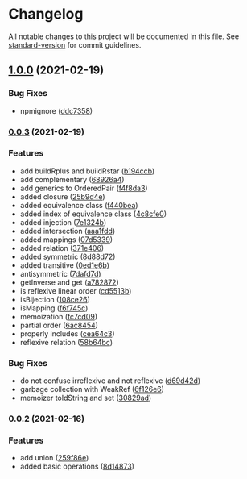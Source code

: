 # Changelog

All notable changes to this project will be documented in this file. See [standard-version](https://github.com/conventional-changelog/standard-version) for commit guidelines.

## [1.0.0](https://github.com/jlguenego/set/compare/v0.0.3...v1.0.0) (2021-02-19)


### Bug Fixes

* npmignore ([ddc7358](https://github.com/jlguenego/set/commit/ddc735889379fd3daf61e9c394f90abbc7cdfd58))

### [0.0.3](https://github.com/jlguenego/set/compare/v0.0.2...v0.0.3) (2021-02-19)


### Features

* add buildRplus and buildRstar ([b194ccb](https://github.com/jlguenego/set/commit/b194ccb278c20e66aceead2fa407d666200e1cca))
* add complementary ([68926a4](https://github.com/jlguenego/set/commit/68926a4dd595ac24be8f1654c27f963b1ca5f08a))
* add generics to OrderedPair ([f4f8da3](https://github.com/jlguenego/set/commit/f4f8da342017e583ae90adc338a621db26cb384d))
* added closure ([25b9d4e](https://github.com/jlguenego/set/commit/25b9d4e84e88d887f44e8d11f765b7e83ed2ea7a))
* added equivalence class ([f440bea](https://github.com/jlguenego/set/commit/f440bea5fd0f66e0c1c2f7e18360580e401146c3))
* added index of equivalence class ([4c8cfe0](https://github.com/jlguenego/set/commit/4c8cfe0da07b96f6576f642a799b4ca75026fb4c))
* added injection ([7e1324b](https://github.com/jlguenego/set/commit/7e1324b9e4ce06ebf2ad6cb150cd7c8a02fefaa3))
* added intersection ([aaa1fdd](https://github.com/jlguenego/set/commit/aaa1fddae0666bb1e4b21bb4fc66187c4ca83278))
* added mappings ([07d5339](https://github.com/jlguenego/set/commit/07d5339e4cd00b39ca2d0dfbfbd38683cda43dfc))
* added relation ([371e406](https://github.com/jlguenego/set/commit/371e4068a1ac879f248eb5ff8fd0a0287e736731))
* added symmetric ([8d88d72](https://github.com/jlguenego/set/commit/8d88d7267feacfa750bece66b45ed49bc4cfea66))
* added transitive ([0ed1e6b](https://github.com/jlguenego/set/commit/0ed1e6beacd04183b11732db37618b6fb5682fa2))
* antisymmetric ([7dafd7d](https://github.com/jlguenego/set/commit/7dafd7da2ed0fc90651871e6db7555e7008cb96b))
* getInverse and get ([a782872](https://github.com/jlguenego/set/commit/a7828727a6aad3ac2409c0cccadc00ebdbbc3e8f))
* is reflexive linear order ([cd5513b](https://github.com/jlguenego/set/commit/cd5513bb81e10cfe19551360742f00628dfec1f5))
* isBijection ([108ce26](https://github.com/jlguenego/set/commit/108ce26b92ab0f0c1e63759eea1e084f68ef537a))
* isMapping ([f6f745c](https://github.com/jlguenego/set/commit/f6f745c4ba3f7b65f40136c93c39a0917129b37d))
* memoization ([fc7cd09](https://github.com/jlguenego/set/commit/fc7cd09144a8017e3f9385de90b2067e974dc4fb))
* partial order ([6ac8454](https://github.com/jlguenego/set/commit/6ac84540b923c1b3bff6db3b50837c2b8ef3fd7e))
* properly includes ([cea64c3](https://github.com/jlguenego/set/commit/cea64c38bb98641d312d61f61b0ac8c9741efbdd))
* reflexive relation ([58b64bc](https://github.com/jlguenego/set/commit/58b64bc27ccc096eb5d9cfec12314496e06217e3))


### Bug Fixes

* do not confuse irreflexive and not reflexive ([d69d42d](https://github.com/jlguenego/set/commit/d69d42d39ac95d4a268dfba3c4ec063a2b69d7ed))
* garbage collection with WeakRef ([6f126e6](https://github.com/jlguenego/set/commit/6f126e67474301a3fa2f7c6ed6f69da9858d6f69))
* memoizer toIdString and set ([30829ad](https://github.com/jlguenego/set/commit/30829adc861acc8105e81314d24066a85b0eb791))

### 0.0.2 (2021-02-16)


### Features

* add union ([259f86e](https://github.com/jlguenego/set/commit/259f86ea08805c5cd085ad73412ff38d616b9bd5))
* added basic operations ([8d14873](https://github.com/jlguenego/set/commit/8d14873f3ac54db954f1d06ef7c1455c87a0f38e))
